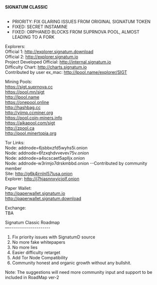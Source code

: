 <b> SIGNATUM CLASSIC  </b><br /><br />
- PRIORITY: FIX GLARING ISSUES FROM ORIGINAL SIGNATUM TOKEN
- FIXED: SECRET INSTAMINE
- FIXED: ORPHANED BLOCKS FROM SUPRNOVA POOL, ALMOST LEADING TO A FORK<br />

Explorers: <br />
Official 1: http://explorer.signatum.download <br />
Official 2: http://explorer.signatum.io<br /> 
Project Developed Official: http://internal.signatum.io <br />
Difficulty Chart: http://charts.signatum.io <br />
Contributed by user ex_mac: http://lpool.name/explorer/SIGT <br />


Mining Pools:<br />
https://sigt.suprnova.cc <br />
https://pool.mn/sigt<br />
http://lpool.name<br />
https://onepool.online<br />
http://hashbag.cc<br />
http://yiimp.ccminer.org<br />
https://pool.coin-miners.info <br />
https://aikapool.com/sigt <br />
http://zpool.ca <br />
http://pool.minertopia.org <br />

Tor Links:<br />
Node: addnode=6jsbbxzfd5wyhs5i.onion<br />
Node: addnode=6fzxqhdvvevev75v.onion<br />
Node: addnode=a4scscaet5aplljx.onion<br />
Node: addnode-w3rimjo7drskmbbd.onion --Contributed by community member <br /> 
Site: http://g6k4irnlnl57lusa.onion<br />
Explorer: http://j7hjasnnxyjcjolf.onion<br />

Paper Wallet:<br />
http://paperwallet.signatum.io <br />
http://paperwallet.signatum.download <br />

Exchange:<br />
TBA <br />

Signatum Classic Roadmap<br />
—---------------------<br />
1. Fix priority issues with SignatumD source<br />
2. No more fake whitepapers<br />
3. No more lies<br />
4. Easier difficulty retarget<br />
5. Add Tor Node Compatibility<br />
6. Community honest and organic growth without any bullshit.<br />

Note: The suggestions will need more community input and support to be included in RoadMap ver-2<br />
